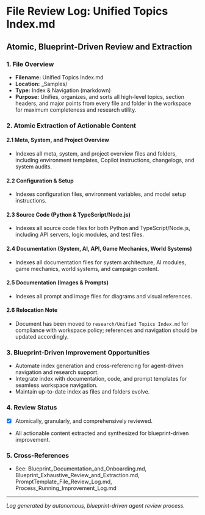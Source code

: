 # File Review Log: Unified Topics Index.md

## Atomic, Blueprint-Driven Review and Extraction

### 1. File Overview

- **Filename:** Unified Topics Index.md
- **Location:** _Samples/
- **Type:** Index & Navigation (markdown)
- **Purpose:** Unifies, organizes, and sorts all high-level topics, section headers, and major points from every file and folder in the workspace for maximum completeness and research utility.

### 2. Atomic Extraction of Actionable Content

#### 2.1 Meta, System, and Project Overview
- Indexes all meta, system, and project overview files and folders, including environment templates, Copilot instructions, changelogs, and system audits.

#### 2.2 Configuration & Setup
- Indexes configuration files, environment variables, and model setup instructions.

#### 2.3 Source Code (Python & TypeScript/Node.js)
- Indexes all source code files for both Python and TypeScript/Node.js, including API servers, logic modules, and test files.

#### 2.4 Documentation (System, AI, API, Game Mechanics, World Systems)
- Indexes all documentation files for system architecture, AI modules, game mechanics, world systems, and campaign content.

#### 2.5 Documentation (Images & Prompts)
- Indexes all prompt and image files for diagrams and visual references.

#### 2.6 Relocation Note
- Document has been moved to `research/Unified Topics Index.md` for compliance with workspace policy; references and navigation should be updated accordingly.

### 3. Blueprint-Driven Improvement Opportunities
- Automate index generation and cross-referencing for agent-driven navigation and research support.
- Integrate index with documentation, code, and prompt templates for seamless workspace navigation.
- Maintain up-to-date index as files and folders evolve.

### 4. Review Status
- [x] Atomically, granularly, and comprehensively reviewed.
- All actionable content extracted and synthesized for blueprint-driven improvement.

### 5. Cross-References
- See: Blueprint_Documentation_and_Onboarding.md, Blueprint_Exhaustive_Review_and_Extraction.md, PromptTemplate_File_Review_Log.md, Process_Running_Improvement_Log.md

---

*Log generated by autonomous, blueprint-driven agent review process.*
